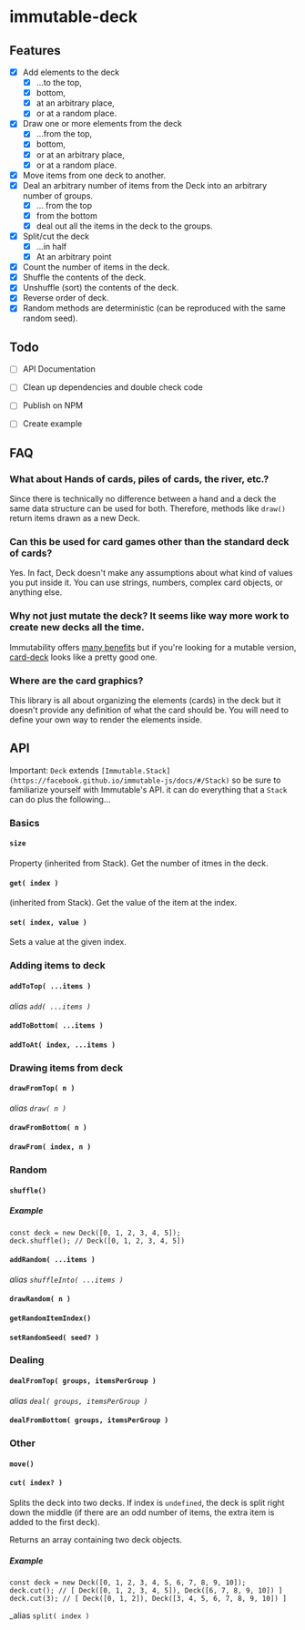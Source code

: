 # immutable-deck

## Features

- [X] Add elements to the deck
  - [X] ...to the top,
  - [X] bottom,
  - [X] at an arbitrary place,
  - [X] or at a random place.
- [X] Draw one or more elements from the deck 
  - [X] ...from the top,
  - [X] bottom,
  - [X] or at an arbitrary place,
  - [X] or at a random place.
- [X] Move items from one deck to another.
- [X] Deal an arbitrary number of items from the Deck into an arbitrary number of groups.
  - [X] ... from the top
  - [X] from the bottom
  - [X] deal out all the items in the deck to the groups.
- [X] Split/cut the deck
  - [X] ...in half
  - [X] At an arbitrary point
- [X] Count the number of items in the deck.
- [X] Shuffle the contents of the deck.
- [X] Unshuffle (sort) the contents of the deck.
- [X] Reverse order of deck.
- [X] Random methods are deterministic (can be reproduced with the same random seed).

## Todo

- [ ] API Documentation
- [ ] Clean up dependencies and double check code 
- [ ] Publish on NPM
- [ ] Create example


## FAQ

### What about Hands of cards, piles of cards, the river, etc.?

Since there is technically no difference between a hand and a deck the same data structure can be used for both. Therefore, methods like `draw()` return items drawn as a new Deck. 

### Can this be used for card games other than the standard deck of cards?

Yes. In fact, Deck doesn't make any assumptions about what kind of values you put inside it. You can use strings, numbers, complex card objects, or anything else.

### Why not just mutate the deck? It seems like way more work to create new decks all the time. 

Immutability offers [many benefits](https://www.youtube.com/watch?v=Wo0qiGPSV-s) but if you're looking for a mutable version, [card-deck](https://www.npmjs.com/package/card-deck) looks like a pretty good one.

### Where are the card graphics? 

This library is all about organizing the elements (cards) in the deck but it doesn't provide any definition of what the card should be. You will need to define your own way to render the elements inside. 

## API

Important: `Deck` extends `[Immutable.Stack](https://facebook.github.io/immutable-js/docs/#/Stack)` so be sure to familiarize yourself with Immutable's API. it can do everything that a `Stack` can do plus the following...  

### Basics 

#### `size`
Property (inherited from Stack). Get the number of itmes in the deck.

#### `get( index )`
(inherited from Stack). Get the value of the item at the index.

#### `set( index, value )`
Sets a value at the given index. 


### Adding items to deck

#### `addToTop( ...items )`
_alias `add( ...items )`_
#### `addToBottom( ...items )`
#### `addToAt( index, ...items )`

### Drawing items from deck

#### `drawFromTop( n )`
_alias `draw( n )`_
#### `drawFromBottom( n )`
#### `drawFrom( index, n )`

### Random

#### `shuffle()`

##### Example
```
const deck = new Deck([0, 1, 2, 3, 4, 5]);
deck.shuffle(); // Deck([0, 1, 2, 3, 4, 5])
```

#### `addRandom( ...items )`
_alias `shuffleInto( ...items )`_
#### `drawRandom( n )`
#### `getRandomItemIndex()`
#### `setRandomSeed( seed? )`

### Dealing

#### `dealFromTop( groups, itemsPerGroup )` 
_alias `deal( groups, itemsPerGroup )`_
#### `dealFromBottom( groups, itemsPerGroup )` 

### Other

#### `move()`

#### `cut( index? )`

Splits the deck into two decks. If index is `undefined`, the deck is split right down the middle (if there are an odd number of items, the extra item is added to the first deck).

Returns an array containing two deck objects.

##### Example
```
const deck = new Deck([0, 1, 2, 3, 4, 5, 6, 7, 8, 9, 10]);
deck.cut(); // [ Deck([0, 1, 2, 3, 4, 5]), Deck([6, 7, 8, 9, 10]) ]
deck.cut(3); // [ Deck([0, 1, 2]), Deck([3, 4, 5, 6, 7, 8, 9, 10]) ]
```

_alias `split( index )`


